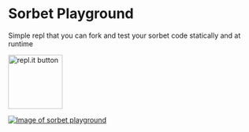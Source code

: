 # Sorbet Playground

Simple repl that you can fork and test your sorbet code statically and at runtime

<a href="https://repl.it/@jusleg/sorbet-playground?lite=true?ref=button"><img width="110" alt="repl.it button" src="https://user-images.githubusercontent.com/4406751/77106528-a0914380-69f5-11ea-89a9-daed9c2ec4cd.png"></a>

[![Image of sorbet playground](https://user-images.githubusercontent.com/4406751/77106372-5c05a800-69f5-11ea-807b-4cca4244bb4e.png)](https://repl.it/@jusleg/sorbet-playground?lite=true)

